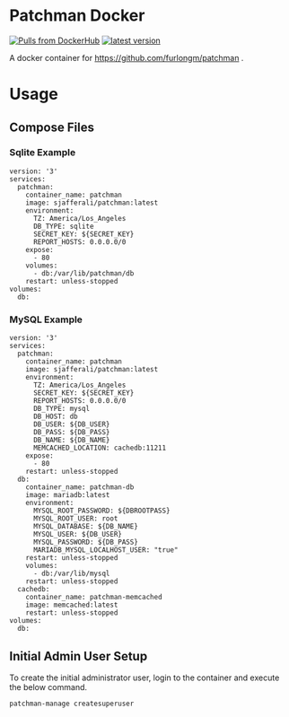 # Patchman Docker

[![Pulls from DockerHub](https://img.shields.io/docker/pulls/sjafferali/patchman.svg)](https://hub.docker.com/r/sjafferali/patchman)
[![latest version](https://img.shields.io/github/tag/sjafferali/patchman.svg)](https://github.com/sjafferali/patchman/releases)

A docker container for https://github.com/furlongm/patchman . 

# Usage
## Compose Files
### Sqlite Example
```
version: '3'
services:
  patchman:
    container_name: patchman
    image: sjafferali/patchman:latest
    environment:
      TZ: America/Los_Angeles
      DB_TYPE: sqlite
      SECRET_KEY: ${SECRET_KEY}
      REPORT_HOSTS: 0.0.0.0/0
    expose:
      - 80
    volumes:
      - db:/var/lib/patchman/db
    restart: unless-stopped
volumes:
  db:
```

### MySQL Example
```
version: '3'
services:
  patchman:
    container_name: patchman
    image: sjafferali/patchman:latest
    environment:
      TZ: America/Los_Angeles
      SECRET_KEY: ${SECRET_KEY}
      REPORT_HOSTS: 0.0.0.0/0
      DB_TYPE: mysql
      DB_HOST: db
      DB_USER: ${DB_USER}
      DB_PASS: ${DB_PASS}
      DB_NAME: ${DB_NAME}
      MEMCACHED_LOCATION: cachedb:11211
    expose:
      - 80
    restart: unless-stopped
  db:
    container_name: patchman-db
    image: mariadb:latest
    environment:
      MYSQL_ROOT_PASSWORD: ${DBROOTPASS}
      MYSQL_ROOT_USER: root
      MYSQL_DATABASE: ${DB_NAME}
      MYSQL_USER: ${DB_USER}
      MYSQL_PASSWORD: ${DB_PASS}
      MARIADB_MYSQL_LOCALHOST_USER: "true"
    restart: unless-stopped
    volumes:
      - db:/var/lib/mysql
    restart: unless-stopped
  cachedb:
    container_name: patchman-memcached
    image: memcached:latest
    restart: unless-stopped
volumes:
  db:
```

## Initial Admin User Setup
To create the initial administrator user, login to the container and execute the below command. 
```
patchman-manage createsuperuser
```
